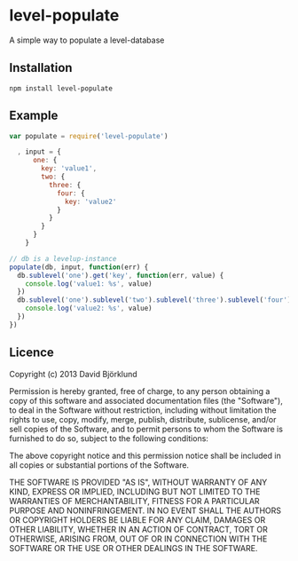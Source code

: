 # level-populate

A simple way to populate a level-database

## Installation

```
npm install level-populate
```

## Example

```javascript
var populate = require('level-populate')

  , input = {
      one: {
        key: 'value1',
        two: {
          three: {
            four: {
              key: 'value2'
            }
          }
        }
      }
    }

// db is a levelup-instance
populate(db, input, function(err) {
  db.sublevel('one').get('key', function(err, value) {
    console.log('value1: %s', value)
  })
  db.sublevel('one').sublevel('two').sublevel('three').sublevel('four').get('key', function(err, value) {
    console.log('value2: %s', value)
  })
})
```

## Licence

Copyright (c) 2013 David Björklund

Permission is hereby granted, free of charge, to any person obtaining a copy
of this software and associated documentation files (the "Software"), to deal
in the Software without restriction, including without limitation the rights
to use, copy, modify, merge, publish, distribute, sublicense, and/or sell
copies of the Software, and to permit persons to whom the Software is
furnished to do so, subject to the following conditions:

The above copyright notice and this permission notice shall be included in
all copies or substantial portions of the Software.

THE SOFTWARE IS PROVIDED "AS IS", WITHOUT WARRANTY OF ANY KIND, EXPRESS OR
IMPLIED, INCLUDING BUT NOT LIMITED TO THE WARRANTIES OF MERCHANTABILITY,
FITNESS FOR A PARTICULAR PURPOSE AND NONINFRINGEMENT. IN NO EVENT SHALL THE
AUTHORS OR COPYRIGHT HOLDERS BE LIABLE FOR ANY CLAIM, DAMAGES OR OTHER
LIABILITY, WHETHER IN AN ACTION OF CONTRACT, TORT OR OTHERWISE, ARISING FROM,
OUT OF OR IN CONNECTION WITH THE SOFTWARE OR THE USE OR OTHER DEALINGS IN
THE SOFTWARE.
